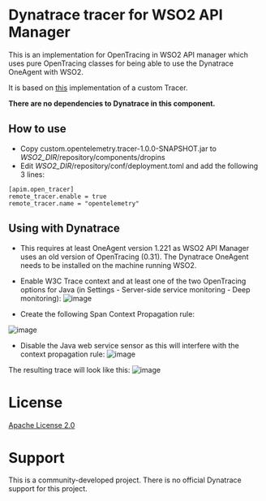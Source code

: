 # Dynatrace tracer for WSO2 API Manager

This is an implementation for OpenTracing in WSO2 API manager which uses pure OpenTracing classes for being able to use the Dynatrace OneAgent with WSO2.

It is based on [this](https://apim.docs.wso2.com/en/3.2.0/administer/logging-and-monitoring/monitoring/monitoring-with-opentracing/#use-custom-tracer-implementation) implementation of a custom Tracer.

**There are no dependencies to Dynatrace in this component.**

## How to use
- Copy custom.opentelemetry.tracer-1.0.0-SNAPSHOT.jar to *WSO2_DIR*/repository/components/dropins
- Edit *WSO2_DIR*/repository/conf/deployment.toml and add the following 3 lines:
```
[apim.open_tracer]
remote_tracer.enable = true
remote_tracer.name = "opentelemetry"
```

## Using with Dynatrace
- This requires at least OneAgent version 1.221 as WSO2 API Manager uses an old version of OpenTracing (0.31). The Dynatrace OneAgent needs to be installed on the machine running WSO2.

- Enable W3C Trace context and at least one of the two OpenTracing options for Java (in Settings - Server-side service monitoring - Deep monitoring):
![image](https://user-images.githubusercontent.com/48479537/134170111-43b89753-86d7-418a-b24f-232ff8e4af2a.png)

- Create the following Span Context Propagation rule:

![image](https://user-images.githubusercontent.com/48479537/134140123-e2033e9a-862f-4c54-8d16-e27b6b2099ff.png)

- Disable the Java web service sensor as this will interfere with the context propagation rule:
![image](https://user-images.githubusercontent.com/48479537/134180207-694709eb-fe8c-42b7-b173-1858e5f919e4.png)

The resulting trace will look like this:
![image](https://user-images.githubusercontent.com/48479537/134142593-9bf54e7d-ccd3-4fa1-9947-85439d35bfbc.png)

# License

[Apache License 2.0](https://github.com/tbrandl-dynatrace/wso2-apimanager-dynatrace/blob/05102e2f98571479a0f4aed7a555e479d01b110d/custom.opentelemetry.tracer/target/maven-shared-archive-resources/META-INF/LICENSE)

# Support
This is a community-developed project. There is no official Dynatrace support for this project.
